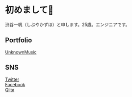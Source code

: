 # 初めまして👋
渋谷一帆（しぶやかずほ）と申します。25歳。エンジニアです。

## Portfolio
[UnknownMusic](https://www.unknownmusic.net/)

## SNS
[Twitter](https://twitter.com/kazuho_web)  
[Facebook](https://www.facebook.com/kazuhoweb)  
[Qiita](https://qiita.com/studyitpc)
